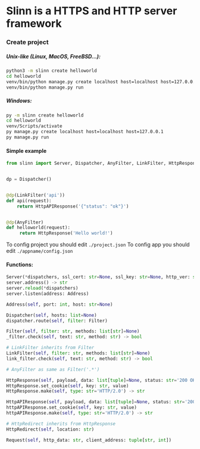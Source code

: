 # Slinn is a HTTPS and HTTP server framework

### Create project
##### Unix-like (Linux, MacOS, FreeBSD...):
```bash
python3 -m slinn create helloworld
cd helloworld
venv/bin/python manage.py create localhost host=localhost host=127.0.0.1
venv/bin/python manage.py run 
```

##### Windows:
```bat
py -m slinn create helloworld
cd helloworld
venv/Scripts/activate
py manage.py create localhost host=localhost host=127.0.0.1
py manage.py run 
```

#### Simple example
```python
from slinn import Server, Dispatcher, AnyFilter, LinkFilter, HttpResponse, HttpAPIResponse, Address


dp = Dispatcher()


@dp(LinkFilter('api'))
def api(request):
    return HttpAPIResponse('{"status": "ok"}')


@dp(AnyFilter)
def helloworld(request):
     return HttpResponse('Hello world!')

```

To config project you should edit `./project.json`
To config app you should edit `./appname/config.json`

#### Functions:
```python
Server(*dispatchers, ssl_cert: str=None, ssl_key: str=None, http_ver: str='2.0')
server.address() -> str
server.reload(*dispatchers)
server.listen(address: Address)
```

```python
Address(self, port: int, host: str=None)
```

```python
Dispatcher(self, hosts: list=None)
dispatcher.route(self, filter: Filter)
```

```python
Filter(self, filter: str, methods: list[str]=None)
_filter.check(self, text: str, method: str) -> bool

# LinkFilter inherits from Filter
LinkFilter(self, filter: str, methods: list[str]=None)
link_filter.check(self, text: str, method: str) -> bool

# AnyFilter as same as Filter('.*')
```

```python
HttpResponse(self, payload, data: list[tuple]=None, status: str='200 OK', content_type: str='text/plain')
HttpResponse.set_cookie(self, key: str, value)
HttpResponse.make(self, type: str='HTTP/2.0') -> str

HttpAPIResponse(self, payload, data: list[tuple]=None, status: str='200 OK', content_type: str='text/plain')
httpAPIResponse.set_cookie(self, key: str, value)
httpAPIResponse.make(self, type: str='HTTP/2.0') -> str

# HttpRedirect inherits from HttpResponse
HttpRedirect(self, location: str)
```

```python
Request(self, http_data: str, client_address: tuple[str, int])
```
